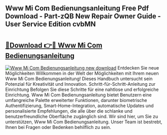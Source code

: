 ## Www Mi Com Bedienungsanleitung Free Pdf Download - Part-zQB New Repair Owner Guide - User Service Edition cvbMN

# <h2><a href="http://df3hsv.blite.top/?on=Www+Mi+Com+Bedienungsanleitung">🔗Download 👉🔴 Www Mi Com Bedienungsanleitung</a></h2>

[![Www Mi Com Bedienungsanleitung new download](https://i.imgur.com/lujVjoI.png)](http://df3hsv.blite.top/?on=Www+Mi+Com+Bedienungsanleitung)
Entdecken Sie neue Möglichkeiten Willkommen in der Welt der Möglichkeiten mit Ihrem neuen Www Mi Com Bedienungsanleitung! Dieses Handbuch untersucht sein Potenzial für Kreativität und Innovation. Schritt-für-Schritt-Anleitung zur Einrichtung Befolgen Sie diese Schritte für eine nahtlose und erfolgreiche Einrichtung. Www Mi Com Bedienungsanleitung bietet Benutzern eine umfangreiche Palette erweiterter Funktionen, darunter biometrische Authentifizierung, Smart-Home-Integration, automatische Updates und personalisierte Empfehlungen, die alle über die schlanke und benutzerfreundliche Oberfläche zugänglich sind. Wir sind hier, um Sie zu unterstützen, Www Mi Com Bedienungsanleitung. Unser Team ist bestrebt, Ihnen bei Fragen oder Bedenken behilflich zu sein.
